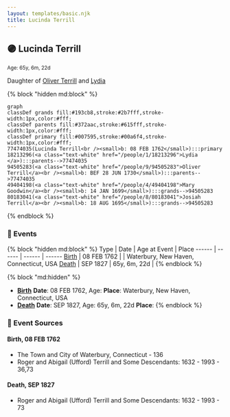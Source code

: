 ```yaml
---
layout: templates/basic.njk
title: Lucinda Terrill
---
```

## 🟣 Lucinda Terrill
<small>Age: 65y, 6m, 22d</small>

Daughter of [Oliver Terrill](/people/9/94505283) and [Lydia ](/people/1/18213296)

{% block "hidden md:block" %}
```mermaid
graph
classDef grands fill:#193cb8,stroke:#2b7fff,stroke-width:1px,color:#fff;
classDef parents fill:#372aac,stroke:#615fff,stroke-width:1px,color:#fff;
classDef primary fill:#007595,stroke:#00a6f4,stroke-width:1px,color:#fff;
77474035(Lucinda Terrill<br /><small>b: 08 FEB 1762</small>):::primary
18213296(<a class="text-white" href="/people/1/18213296">Lydia </a>):::parents-->77474035
94505283(<a class="text-white" href="/people/9/94505283">Oliver Terrill</a><br /><small>b: BEF 28 JUN 1730</small>):::parents-->77474035
49404198(<a class="text-white" href="/people/4/49404198">Mary Goodwin</a><br /><small>b: 14 JAN 1699</small>):::grands-->94505283
80183041(<a class="text-white" href="/people/8/80183041">Josiah Terrill</a><br /><small>b: 18 AUG 1695</small>):::grands-->94505283
```
{% endblock %}

### 📆 Events

{% block "hidden md:block" %}
Type | Date | Age at Event | Place
------ | ------ | ------ | ------
[Birth](#event-event-2) | 08 FEB 1762 |  | Waterbury, New Haven, Connecticut, USA
[Death](#event-event-3) | SEP 1827 | 65y, 6m, 22d |
{% endblock %}

{% block "md:hidden" %}
- **[Birth](#event-event-2)**
**Date**: 08 FEB 1762, Age:
**Place**: Waterbury, New Haven, Connecticut, USA
- **[Death](#event-event-3)**
**Date**: SEP 1827, Age: 65y, 6m, 22d
**Place**:
{% endblock %}

### 📰 Event Sources

#### <a id="event-event-2"></a> Birth, 08 FEB 1762
* The Town and City of Waterbury, Connecticut  - 136
* Roger and Abigail (Ufford) Terrill and Some Descendants: 1632 - 1993  - 36,73

#### <a id="event-event-3"></a> Death, SEP 1827
* Roger and Abigail (Ufford) Terrill and Some Descendants: 1632 - 1993  - 73